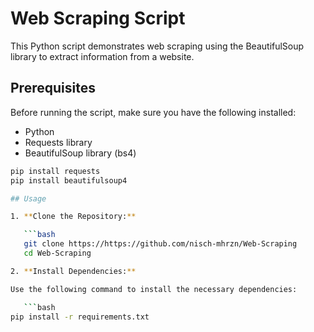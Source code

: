 # Web Scraping Script

This Python script demonstrates web scraping using the BeautifulSoup library to extract information from a website.

## Prerequisites

Before running the script, make sure you have the following installed:

- Python
- Requests library
- BeautifulSoup library (bs4)

```bash
pip install requests
pip install beautifulsoup4

## Usage

1. **Clone the Repository:**

   ```bash
   git clone https://https://github.com/nisch-mhrzn/Web-Scraping
   cd Web-Scraping

2. **Install Dependencies:**

Use the following command to install the necessary dependencies:

   ```bash
pip install -r requirements.txt

